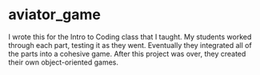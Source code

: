 # aviator_game
I wrote this for the Intro to Coding class that I taught. 
My students worked through each part, testing it as they went.
Eventually they integrated all of the parts into a cohesive game.
After this project was over, they created their own object-oriented games.

